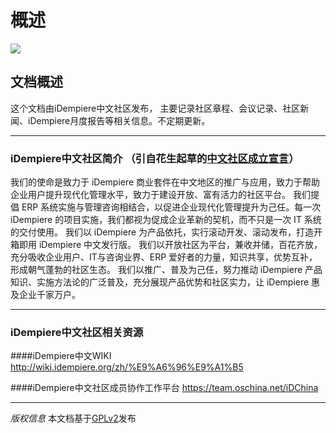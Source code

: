 概述
===

![](http://static.oschina.net/uploads/space/2016/0430/115631_sjOT_221502.jpg)

## 文档概述

这个文档由iDempiere中文社区发布，
主要记录社区章程、会议记录、社区新闻、iDempiere月度报告等相关信息。不定期更新。

***
### iDempiere中文社区简介 （引自花生起草的[中文社区成立宣言](http://idempiere_community.mydoc.io?v=16203&t=78829)）

我们的使命是致力于 iDempiere 商业套件在中文地区的推广与应用，致力于帮助企业用户提升现代化管理水平，致力于建设开放、富有活力的社区平台。
我们提倡 ERP 系统实施与管理咨询相结合，以促进企业现代化管理提升为己任。每一次 iDempiere 的项目实施，我们都视为促成企业革新的契机，而不只是一次 IT 系统的交付使用。
我们以 iDempiere 为产品依托，实行滚动开发、滚动发布，打造开箱即用 iDempiere 中文发行版。
我们以开放社区为平台，兼收并储，百花齐放，充分吸收企业用户、IT与咨询业界、ERP 爱好者的力量，知识共享，优势互补，形成朝气蓬勃的社区生态。
我们以推广、普及为己任，努力推动 iDempiere 产品知识、实施方法论的广泛普及，充分展现产品优势和社区实力，让 iDempiere 惠及企业千家万户。

***

### iDempiere中文社区相关资源
####iDempiere中文WIKI
http://wiki.idempiere.org/zh/%E9%A6%96%E9%A1%B5

####iDempiere中文社区成员协作工作平台
https://team.oschina.net/iDChina

***

_版权信息_
  本文档基于[GPLv2](http://www.gnu.org/licenses/old-licenses/gpl-2.0.de.html)发布

